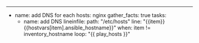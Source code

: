---
- name: add DNS for each
  hosts: nginx
  gather_facts: true
  tasks: 
    - name: add DNS
      lineinfile: 
        path: "/etc/hosts"
        line: "{{item}} {{hostvars[item].ansible_hostname}}"
      when: item != inventory_hostname
      loop: "{{ play_hosts }}"

